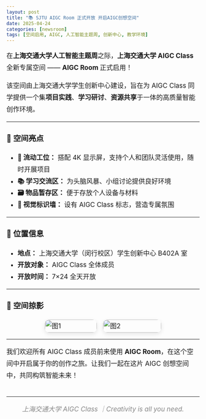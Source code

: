 ```yaml
---
layout: post
title: "📚 SJTU AIGC Room 正式开放 开启AIGC创想空间"
date: 2025-04-24
categories: [newsroom]
tags: [空间启用, AIGC, 人工智能主题周, 创新中心, 教学环境]
---
```


<div style="font-size: 17px; line-height: 1.8em;">

<p>在<strong>上海交通大学人工智能主题周</strong>之际，<strong>上海交通大学 AIGC Class</strong>全新专属空间 —— <strong>AIGC Room </strong> 正式启用！</p>

<p>该空间由上海交通大学学生创新中心建设，旨在为 AIGC Class 同学提供一个集<strong>项目实践</strong>、<strong>学习研讨</strong>、<strong>资源共享</strong>于一体的高质量智能创作环境。</p>

<hr>

<h3>🌟 空间亮点</h3>
<ul style="margin-top: 10px;">
  <li><strong>💼 流动工位：</strong> 搭配 4K 显示屏，支持个人和团队灵活使用，随时开展项目</li>
  <li><strong>📚 学习交流区：</strong> 为头脑风暴、小组讨论提供良好环境</li>
  <li><strong>🗃️ 物品暂存区：</strong> 便于存放个人设备与材料</li>
  <li><strong>🎨 视觉标识墙：</strong> 设有 AIGC Class 标志，营造专属氛围</li>
</ul>

<hr>

<h3>📍 位置信息</h3>
<ul style="margin-top: 10px;">
  <li><strong>地点：</strong> 上海交通大学（闵行校区）学生创新中心 B402A 室</li>
  <li><strong>开放对象：</strong> AIGC Class 全体成员</li>
  <li><strong>开放时间：</strong> 7×24 全天开放</li>
</ul>

<hr>

<h3>📸 空间掠影</h3>
<div class="room-gallery" style="display: flex; flex-wrap: wrap; gap: 1rem; justify-content: center;">

  <div style="flex: 1 1 300px; max-width: 27%;">
    <img src="{{ site.github.url }}/assets/img/posts/aigc-room-opening.webp" alt="图1" style="width: 100%; border-radius: 12px; box-shadow: 0 4px 12px rgba(0,0,0,0.1);">
  </div>

  <div style="flex: 1 1 300px; max-width: 30%;">
    <img src="{{ site.github.url }}/assets/img/posts/aigc-room-2.webp" alt="图2" style="width: 100%; border-radius: 12px; box-shadow: 0 4px 12px rgba(0,0,0,0.1);">
  </div>

  <!-- <p style="text-align: center; color: gray; font-size: 0.9rem;">图｜AIGC Room</p> -->
</div>


<hr>

<p>我们欢迎所有 AIGC Class 成员前来使用 <strong>AIGC Room</strong>，在这个空间中开启属于你的创作之旅。让我们一起在这片 AIGC 创想空间中，共同构筑智能未来！</p>

<hr style="margin-top: 40px;">
<p style="text-align: center; font-style: italic; color: #888;">上海交通大学 AIGC Class ｜Creativity is all you need.</p>

</div>
